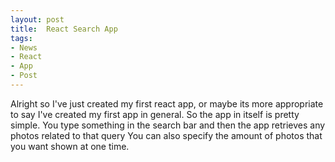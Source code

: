 ```yaml
---
layout: post
title:  React Search App
tags:
- News
- React
- App
- Post
---
```


Alright so I've just created my first react app, or maybe its more appropriate to say I've created my first app in general.
So the app in itself is pretty simple. 
You type something in the search bar and then the app retrieves any photos related to that query
You can also specify the amount of photos that you want shown at one time.
